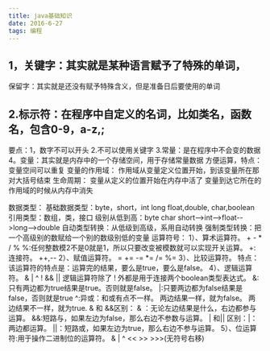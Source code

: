 ```yaml
---
title: java基础知识
date: 2016-6-27
tags: 编程
---
```

## 1，关键字：其实就是某种语言赋予了特殊的单词，
保留字：其实就是还没有赋予特殊含义，但是准备日后要使用的单词
## 2.标示符：在程序中自定义的名词，比如类名，函数名，包含0-9，a-z,;
要点：1，数字不可以开头 2.不可以使用关键字
3.常量：是在程序中不会变的数据
4。变量：其实就是内存中的一个存储空间，用于存储常量数据
方便运算，特点：变量空间可以重复
变量的作用域：
作用域从变量定义位置开始，到该变量所在那对大括号结束
生命周期：
 变量从定义的位置开始在内存中活了
 变量到达它所在的作用域的时候从内存中消失
 <!--more-->
数据类型：
基础数据类型：byte，short，int long float,double, char,boolean
引用类型：数组，类，接口
级别从低到高：byte char short-->int-->float-->long-->double
自动类型转换：从低级到高级，系用自动转换
强制类型转换：把一个高级别的数赋给一个别的数级别低的变量
运算符号：
    1）、算术运算符。
        + - * / %   %:任何整数模2不是0就是1，所以只要改变被模数就可以实现开关运算。
        +:连接符。
        ++,--
    2）、赋值运算符。
        =  += -= *= /= %=
    3）、比较运算符。
        特点：该运算符的特点是：运算完的结果，要么是true，要么是false。
    4）、逻辑运算符。
        &  |  ^  !   &&   ||
        逻辑运算符除了 !  外都是用于连接两个boolean类型表达式。
        &: 只有两边都为true结果是true。否则就是false。
        |:只要两边都为false结果是false，否则就是true
        ^:异或：和或有点不一样。
             两边结果一样，就为false。
             两边结果不一样，就为true.
        & 和 &&区别： & ：无论左边结果是什么，右边都参与运算。
                      &&:短路与，如果左边为false，那么右边不参数与运算。
        | 和|| 区别：|：两边都运算。
                    ||：短路或，如果左边为true，那么右边不参与运算。
    5）、位运算符:用于操作二进制位的运算符。
        &  |  ^
        <<  >>   >>>(无符号右移)
